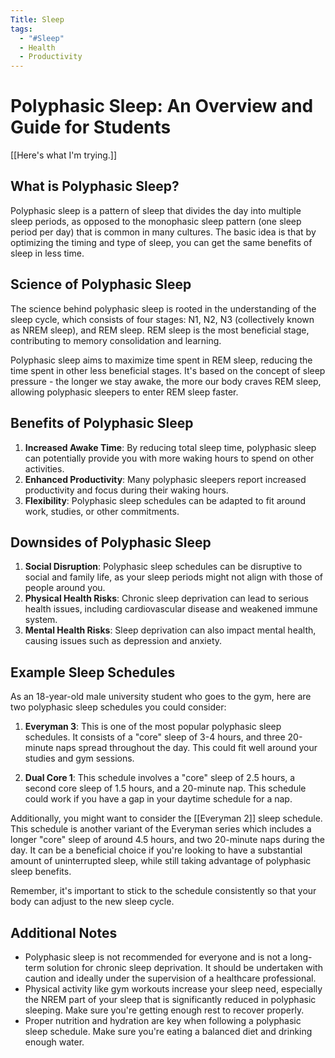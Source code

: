 ```yaml
---
Title: Sleep
tags:
  - "#Sleep"
  - Health
  - Productivity
---
```

# Polyphasic Sleep: An Overview and Guide for Students

[[Here's what I'm trying.]]

## What is Polyphasic Sleep?

Polyphasic sleep is a pattern of sleep that divides the day into multiple sleep periods, as opposed to the monophasic sleep pattern (one sleep period per day) that is common in many cultures. The basic idea is that by optimizing the timing and type of sleep, you can get the same benefits of sleep in less time.

## Science of Polyphasic Sleep 

The science behind polyphasic sleep is rooted in the understanding of the sleep cycle, which consists of four stages: N1, N2, N3 (collectively known as NREM sleep), and REM sleep. REM sleep is the most beneficial stage, contributing to memory consolidation and learning.

Polyphasic sleep aims to maximize time spent in REM sleep, reducing the time spent in other less beneficial stages. It's based on the concept of sleep pressure - the longer we stay awake, the more our body craves REM sleep, allowing polyphasic sleepers to enter REM sleep faster.

## Benefits of Polyphasic Sleep

1. **Increased Awake Time**: By reducing total sleep time, polyphasic sleep can potentially provide you with more waking hours to spend on other activities.
2. **Enhanced Productivity**: Many polyphasic sleepers report increased productivity and focus during their waking hours.
3. **Flexibility**: Polyphasic sleep schedules can be adapted to fit around work, studies, or other commitments.

## Downsides of Polyphasic Sleep

1. **Social Disruption**: Polyphasic sleep schedules can be disruptive to social and family life, as your sleep periods might not align with those of people around you.
2. **Physical Health Risks**: Chronic sleep deprivation can lead to serious health issues, including cardiovascular disease and weakened immune system.
3. **Mental Health Risks**: Sleep deprivation can also impact mental health, causing issues such as depression and anxiety.

## Example Sleep Schedules

As an 18-year-old male university student who goes to the gym, here are two polyphasic sleep schedules you could consider:

1. **Everyman 3**: This is one of the most popular polyphasic sleep schedules. It consists of a "core" sleep of 3-4 hours, and three 20-minute naps spread throughout the day. This could fit well around your studies and gym sessions.

2. **Dual Core 1**: This schedule involves a "core" sleep of 2.5 hours, a second core sleep of 1.5 hours, and a 20-minute nap. This schedule could work if you have a gap in your daytime schedule for a nap.

Additionally, you might want to consider the [[Everyman 2]] sleep schedule. This schedule is another variant of the Everyman series which includes a longer "core" sleep of around 4.5 hours, and two 20-minute naps during the day. It can be a beneficial choice if you're looking to have a substantial amount of uninterrupted sleep, while still taking advantage of polyphasic sleep benefits.

Remember, it's important to stick to the schedule consistently so that your body can adjust to the new sleep cycle.

## Additional Notes

- Polyphasic sleep is not recommended for everyone and is not a long-term solution for chronic sleep deprivation. It should be undertaken with caution and ideally under the supervision of a healthcare professional.
- Physical activity like gym workouts increase your sleep need, especially the NREM part of your sleep that is significantly reduced in polyphasic sleeping. Make sure you're getting enough rest to recover properly.
- Proper nutrition and hydration are key when following a polyphasic sleep schedule. Make sure you're eating a balanced diet and drinking enough water.